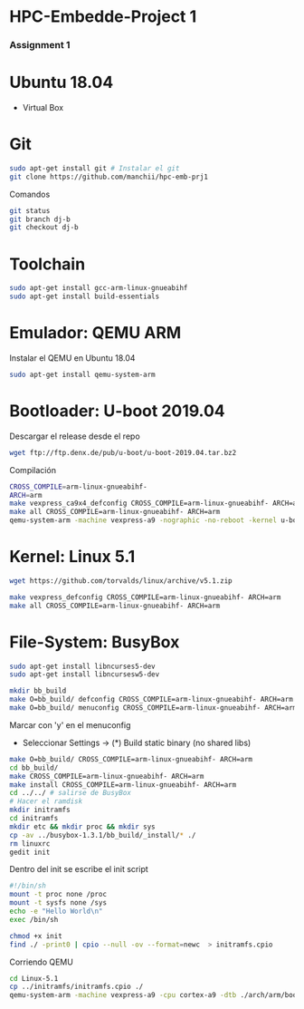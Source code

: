 # HPC-Embedde-Project 1
### Assignment 1

# Ubuntu 18.04
* Virtual Box

# Git

```bash
sudo apt-get install git # Instalar el git
git clone https://github.com/manchii/hpc-emb-prj1
```

Comandos

```bash
git status
git branch dj-b
git checkout dj-b
```


# Toolchain

```bash
sudo apt-get install gcc-arm-linux-gnueabihf
sudo apt-get install build-essentials
```



# Emulador: QEMU ARM

Instalar el QEMU en Ubuntu 18.04
```bash
sudo apt-get install qemu-system-arm
```

# Bootloader: U-boot 2019.04

Descargar el release desde el repo

```bash
wget ftp://ftp.denx.de/pub/u-boot/u-boot-2019.04.tar.bz2
```

Compilación
```bash
CROSS_COMPILE=arm-linux-gnueabihf-
ARCH=arm
make vexpress_ca9x4_defconfig CROSS_COMPILE=arm-linux-gnueabihf- ARCH=arm
make all CROSS_COMPILE=arm-linux-gnueabihf- ARCH=arm
qemu-system-arm -machine vexpress-a9 -nographic -no-reboot -kernel u-boot

```

# Kernel: Linux 5.1
```bash
wget https://github.com/torvalds/linux/archive/v5.1.zip
```

```bash
make vexpress_defconfig CROSS_COMPILE=arm-linux-gnueabihf- ARCH=arm
make all CROSS_COMPILE=arm-linux-gnueabihf- ARCH=arm
```

# File-System: BusyBox

```bash
sudo apt-get install libncurses5-dev
sudo apt-get install libncursesw5-dev
```

```bash
mkdir bb_build
make O=bb_build/ defconfig CROSS_COMPILE=arm-linux-gnueabihf- ARCH=arm
make O=bb_build/ menuconfig CROSS_COMPILE=arm-linux-gnueabihf- ARCH=arm
```
Marcar con 'y' en el menuconfig
* Seleccionar Settings -> (*) Build static binary (no shared libs)

```bash
make O=bb_build/ CROSS_COMPILE=arm-linux-gnueabihf- ARCH=arm
cd bb_build/
make CROSS_COMPILE=arm-linux-gnueabihf- ARCH=arm
make install CROSS_COMPILE=arm-linux-gnueabihf- ARCH=arm
cd ../../ # salirse de BusyBox
# Hacer el ramdisk
mkdir initramfs
cd initramfs
mkdir etc && mkdir proc && mkdir sys
cp -av ../busybox-1.3.1/bb_build/_install/* ./
rm linuxrc
gedit init
```
Dentro del init se escribe el init script
```bash
#!/bin/sh
mount -t proc none /proc
mount -t sysfs none /sys
echo -e "Hello World\n"
exec /bin/sh
```

```bash
chmod +x init
find ./ -print0 | cpio --null -ov --format=newc  > initramfs.cpio
```

Corriendo QEMU

```bash
cd Linux-5.1
cp ../initramfs/initramfs.cpio ./
qemu-system-arm -machine vexpress-a9 -cpu cortex-a9 -dtb ./arch/arm/boot/dts/vexpress-v2p-ca9.dtb -kernel ./arch/arm/boot/zImage -nographic -m 512M -append "earlyprintk=serial console=ttyAMA0" -initrd initramfs.cpio
```

